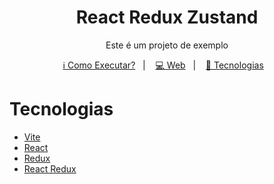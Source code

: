 <h1 align="center">
  React Redux Zustand
</h1>

<p align="center">
 Este é um projeto de exemplo
</p>

<p align="center">
  <a href="#como-executar">ℹ️ Como Executar?</a>&nbsp;&nbsp;&nbsp;|&nbsp;&nbsp;&nbsp;
  <a href="#web">💻 Web</a>&nbsp;&nbsp;&nbsp;|&nbsp;&nbsp;&nbsp;
  <a href="#tecnologias">🚀 Tecnologias</a>&nbsp;&nbsp;&nbsp;
</p>

# Tecnologias

- [Vite](https://vitejs.dev/)
- [React](https://react.dev/)
- [Redux](https://redux.js.org/)
- [React Redux](https://react-redux.js.org/)
